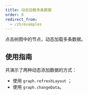 ```yaml
---
title: 动态加载多条数据
order: 0
redirect_from:
  - /zh/examples
---
```


点击树图中的节点，动态加载多条数据。

## 使用指南

共演示了两种动态添加数据的方式：
- 使用 `graph.refreshLayout` ；
- 使用 `graph.changeData`。